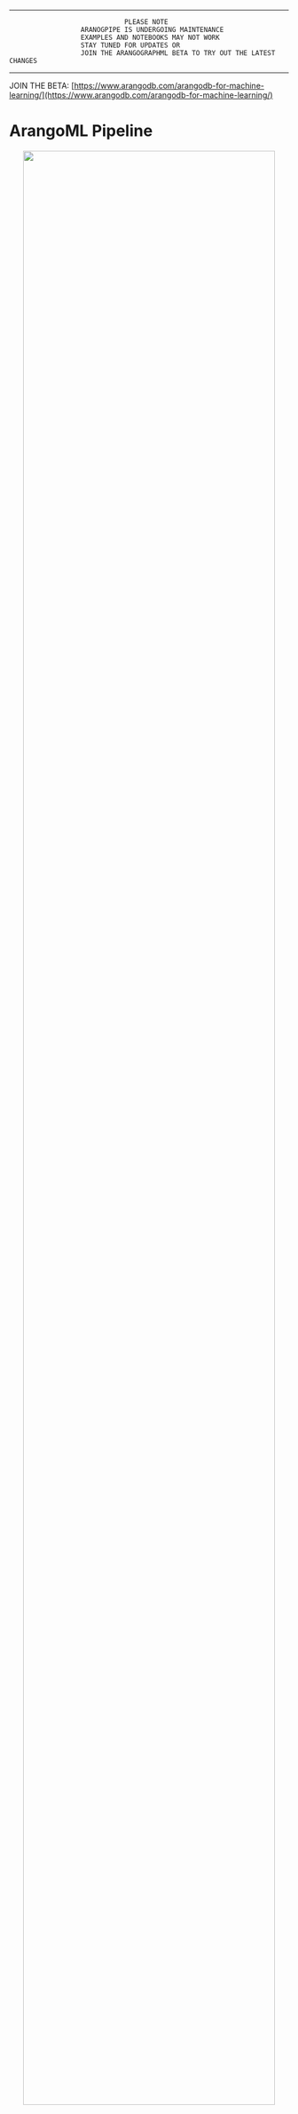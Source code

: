 ----------------------------------------------------------------------------------
                                 PLEASE NOTE                                                          
                      ARANOGPIPE IS UNDERGOING MAINTENANCE                      
                      EXAMPLES AND NOTEBOOKS MAY NOT WORK                        
                      STAY TUNED FOR UPDATES OR                                
                      JOIN THE ARANGOGRAPHML BETA TO TRY OUT THE LATEST CHANGES                    
----------------------------------------------------------------------------------
JOIN THE BETA: [https://www.arangodb.com/arangodb-for-machine-learning/](https://www.arangodb.com/arangodb-for-machine-learning/)
# ArangoML Pipeline

<center>
<img src="assets/logos/ArangoML_Logo.png" width=95% >
</center>

ArangoML Pipeline is a common and extensible Metadata Layer for Machine Learning Pipelines which allows Data Scientists and [DataOps](https://en.wikipedia.org/wiki/DataOps) to manage all information related to their ML pipeline in one place.

<center>
<img src="assets/logos/ArangoML_Pipleline_Overview.jpg" width=95% >
</center>

**News:**
[ArangoML Pipeline Cloud](https://www.arangodb.com/2020/01/arangoml-pipeline-cloud-manage-machine-learning-metadata/) is offering a no-setup, free-to-try managed service for ArangpML Pipeline. An [ArangoML Pipeline Cloud  tutorial](https://colab.research.google.com/github/arangoml/arangopipe/blob/master/examples/Arangopipe_with_TensorFlow_Beginner_Guide.ipynb#) is also available without any installation or signup.

## **Quick Start**
To skip to Part 2 of this series and get started without any installations (using ArangoML Pipeline Cloud)
, click :
[![Open In Colab](https://colab.research.google.com/assets/colab-badge.svg)](https://colab.research.google.com/github/arangoml/arangopipe/blob/master/examples/Arangopipe_Feature_Examples.ipynb)

The [examples folder](https://github.com/arangoml/arangopipe/tree/master/examples) contains notebooks that illustrate the features of **Arangopipe**.

## **Overview**

This overview is a part of a series of posts introducing ArangoML and showcasing its benefits to your machine learning pipelines. In this first post, we look at what exactly ArangoML is, with later posts in this series showcasing the different tools and use cases. You can follow along with this series by [watching](https://github.com/arangoml/arangopipe/subscription) this repository or by signing up for the [ArangoDB Newsletter](https://www.arangodb.com/blog/).

If you have a use case you would like to see highlighted as a part of this series, please let us know on the [ArangoML Slack channel](https://arangodb-community.slack.com/archives/CN9LVJ24S).

### **ArangoML Tools/Stack**
The ArangoDB  tool stack for analytics allows you to explore relationships of interest in your ArangoDB graph. These include:

1. **AQL**:  The ArangoDB Query Language is a declarative language that aims to be human-readable and supports the complex query patterns that are only possible within a multi-model database. These features make machine learning tasks more powerful and accessible to both the data scientists performing exploratory data analysis and the dev-ops personnel running ad hoc queries for maintenance and issue investigation.  See the [AQL Fundamentals](https://www.arangodb.com/docs/stable/aql/fundamentals.html) for an overview of AQL and some examples of using AQL to query graphs in ArangoDB.

2. **Pregel**: Data engineers use Pregel, a system for large-scale graph processing, to implement computationally intensive data transformations, while data scientists use it for data analysis tasks on large graphs. See our [pregel tutorial](https://www.arangodb.com/pregel-community-detection/) for examples and an overview of using Pregel with ArangoDB. 

3. **ArangoDB-NetworkX Adapter**:  NetworkX is a widely used tool for graph analytics; it provides robust implementations of many algorithms used for graph analytics. If your application requires such algorithms, you can leverage the implementation of these algorithms’ for your ArangoDB graphs. We provide an adapter to convert ArangoDB graphs to NetworkX graphs.  You can leverage ArangoDB’s robust, reliable, and high-performing storage solution with the wide range of algorithms for graph analytics in NetworkX. We will cover our NetworkX implementation in greater detail in our upcoming network analytics post, be sure to [sign up for our newsletter](https://www.arangodb.com/blog/) to be notified on the upcoming posts in this series. If you would like to explore some of the existing notebooks, you can find more examples in [the repository](https://github.com/arangoml/networkx-adapter).

### **Use Cases**
ArangoML Pipeline can benefit many scenarios, such as:

* Capture of lineage information (e.g., Which dataset influences which model?)
* Capture of audit information (e.g, A given model was training two months ago with the following training/validation performance)
* Reproducible model training
* Model serving policy (e.g., Which model should be deployed in production based on training statistics)
* Extension of existing ML pipelines through simple python/HTTP API

### **Learning Through Metadata**
When machine learning pipelines are created, for example using [TensorFlow Extended](https://www.tensorflow.org/tfx/guide) or [Kubeflow](https://www.kubeflow.org/), 
the capture of and access to metadata across the pipeline is vital. Typically, each component of such an ML pipeline produces or requires metadata, for example:

* Data storage: size, location, creation date, checksum, ...
* Feature Store (processed dataset): transformation, version, base datasets ...
* Model Training: training/validation performance, training duration, ...
* Model Serving: model linage, serving performance, ...

In contrast to exploring relationships or entities in a graph, machine learning applications learn autonomously and continuously with new data. A key idea in making this possible is the use of machine learning pipelines. They make it possible for applications to learn from new data. Managing machine learning pipelines is achieved through metadata.

Metadata describes the components and actions involved in building the machine learning pipeline. The steps involved in constructing the pipeline are expressed as a graph by most tools, making ArangoDB a natural fit to store and manage machine learning application metadata. Arangopipe is ArangoDB’s tool for managing machine learning pipelines. Machine learning libraries such as DGL accept NetworkX graphs as input. Therefore the ArangoDB-Networkx adapter can be used to develop machine learning applications with ArangoDB graphs using libraries such as DGL. An example of using this available [here](https://github.com/arangoml/networkx-adapter/blob/master/examples/ITSM_ArangoDB_Adapter.ipynb).

### **Knowledge Graphs**
Thanks to the features that come with using a multi-model database, it is possible to work with Knowledge Graphs(KGs) in ArangoDB; this combines the benefits of still being machine-readable while having the human readability benefits of a property graph. If you would like to learn more about using KGs with ArangoDB take a look at the upcoming Knowledge Graphs in ArangoDB series.

## Documentation
Please refer to the [**Arangopipe** documentation](documentation/README.md) for further information.

**Stay Tuned**

Be sure to [sign up for our newsletter](https://www.arangodb.com/blog/) to be notified of the follow-up posts in this series!

This article is the first in a series covering the many different features of ArangoML. In the upcoming series, we will showcase topics such as:

* Using ArangoML for common network analysis tasks such as discovering structures.
* Using ArangoML to develop graph neural networks on graphs stored in ArangoDB.
* Using ArangoML for common tasks associated with model management.

